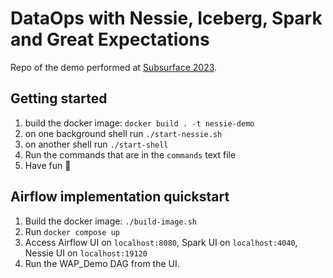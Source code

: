 # DataOps with Nessie, Iceberg, Spark and Great Expectations

Repo of the demo performed at [Subsurface 2023](https://www.dremio.com/subsurface/live/live2023/session/dataops-in-action-with-nessie-iceberg-and-great-expectations/).

## Getting started

1. build the docker image: `docker build . -t nessie-demo`
2. on one background shell run `./start-nessie.sh`
3. on another shell run `./start-shell`
4. Run the commands that are in the `commands` text file
5. Have fun 🐉

## Airflow implementation quickstart

1. Build the docker image: `./build-image.sh`
2. Run `docker compose up`
3. Access Airflow UI on `localhost:8080`, Spark UI on `localhost:4040`, Nessie UI on `localhost:19120`
4. Run the WAP_Demo DAG from the UI.